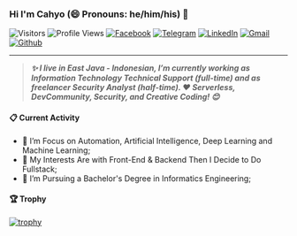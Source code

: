 ### Hi I'm Cahyo (😄 Pronouns: he/him/his) 👋

![Visitors](https://visitor-badge.laobi.icu/badge?page_id=cdw1p&color=blue)
![Profile Views](https://komarev.com/ghpvc/?username=cdw1p)
[![Facebook](https://img.shields.io/badge/--facebook?label=Facebook&logo=Facebook&style=social)](https://www.facebook.com/cdw1p/) 
[![Telegram](https://img.shields.io/badge/--telegram?label=Telegram&logo=Telegram&style=social)](https://t.me/cdw1p/) 
[![LinkedIn](https://img.shields.io/badge/--linkedin?label=LinkedIn&logo=LinkedIn&style=social)](https://www.linkedin.com/in/cdw1p/)
[![Gmail](https://img.shields.io/badge/--gmail?label=Gmail&logo=gmail&style=social)](mailto:cdw1@outlook.co.id)
[![Github](https://img.shields.io/badge/--github?label=Github%27s%20Page&logo=Github&style=social)](https://www.cahyodwi.my.id/)

----

> **<em>✨ I live in East Java - Indonesian, I’m currently working as Information Technology Technical Support (full-time) and as freelancer Security Analyst (half-time). ❤ Serverless, DevCommunity, Security, and Creative Coding! 😊</em>** 

#### 📋 Current Activity
- 📖 I’m Focus on Automation, Artificial Intelligence, Deep Learning and Machine Learning;
- 🤔 My Interests Are with Front-End & Backend Then I Decide to Do Fullstack;
- 💼 I’m Pursuing a Bachelor's Degree in Informatics Engineering;

#### 🏆 Trophy
[![trophy](https://github-profile-trophy.vercel.app/?username=cdw1p&title=MultiLanguage,Stars,Commit,Repositories,Issues,PullRequest)](https://github.com/ryo-ma/github-profile-trophy)
